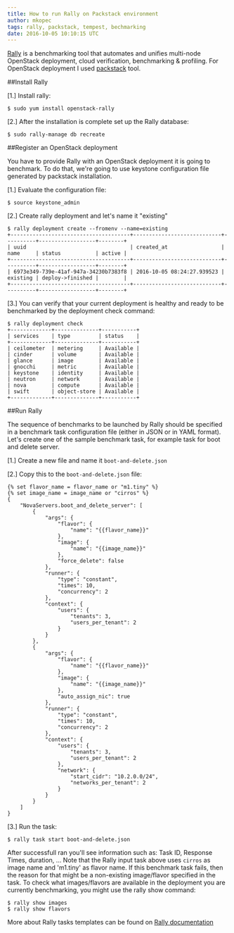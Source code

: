 ```yaml
---
title: How to run Rally on Packstack environment
author: mkopec
tags: rally, packstack, tempest, bechmarking
date: 2016-10-05 10:10:15 UTC
---
```


[Rally](https://rally.readthedocs.io/en/latest/overview.html) is a benchmarking tool that automates and unifies multi-node OpenStack deployment, cloud verification, benchmarking & profiling.
For OpenStack deployment I used [packstack](https://www.rdoproject.org/install/quickstart/) tool.

##Install Rally

[1.] Install rally:

    $ sudo yum install openstack-rally

[2.] After the installation is complete set up the Rally database:

    $ sudo rally-manage db recreate


##Register an OpenStack deployment

You have to provide Rally with an OpenStack deployment it is going to benchmark. To do that, we're going to use keystone configuration file generated by packstack installation.

[1.] Evaluate the configuration file:

    $ source keystone_admin

[2.] Create rally deployment and let's name it "existing"

    $ rally deployment create --fromenv --name=existing
    +--------------------------------------+----------------------------+----------+------------------+--------+
    | uuid                                 | created_at                 | name     | status           | active |
    +--------------------------------------+----------------------------+----------+------------------+--------+
    | 6973e349-739e-41af-947a-34230b7383f8 | 2016-10-05 08:24:27.939523 | existing | deploy->finished |        |
    +--------------------------------------+----------------------------+----------+------------------+--------+

[3.] You can verify that your current deployment is healthy and ready to be benchmarked by the deployment check command:

    $ rally deployment check
    +-------------+--------------+-----------+
    | services    | type         | status    |
    +-------------+--------------+-----------+
    | ceilometer  | metering     | Available |
    | cinder      | volume       | Available |
    | glance      | image        | Available |
    | gnocchi     | metric       | Available |
    | keystone    | identity     | Available |
    | neutron     | network      | Available |
    | nova        | compute      | Available |
    | swift       | object-store | Available |
    +-------------+--------------+-----------+


##Run Rally

The sequence of benchmarks to be launched by Rally should be specified in a benchmark task configuration file (either in JSON or in YAML format).
Let's create one of the sample benchmark task, for example task for boot and delete server.

[1.] Create a new file and name it `boot-and-delete.json`

[2.] Copy this to the `boot-and-delete.json` file:

```
{% set flavor_name = flavor_name or "m1.tiny" %}
{% set image_name = image_name or "cirros" %}
{
    "NovaServers.boot_and_delete_server": [
        {
            "args": {
                "flavor": {
                    "name": "{{flavor_name}}"
                },
                "image": {
                    "name": "{{image_name}}"
                },
                "force_delete": false
            },
            "runner": {
                "type": "constant",
                "times": 10,
                "concurrency": 2
            },
            "context": {
                "users": {
                    "tenants": 3,
                    "users_per_tenant": 2
                }
            }
        },
        {
            "args": {
                "flavor": {
                    "name": "{{flavor_name}}"
                },
                "image": {
                    "name": "{{image_name}}"
                },
                "auto_assign_nic": true
            },
            "runner": {
                "type": "constant",
                "times": 10,
                "concurrency": 2
            },
            "context": {
                "users": {
                    "tenants": 3,
                    "users_per_tenant": 2
                },
                "network": {
                    "start_cidr": "10.2.0.0/24",
                    "networks_per_tenant": 2
                }
            }
        }
    ]
}
```

[3.] Run the task:

    $ rally task start boot-and-delete.json

After successfull ran you'll see information such as: Task ID, Response Times, duration, ...
Note that the Rally input task above uses `cirros` as image name and 'm1.tiny' as flavor name. If this benchmark task fails, then the reason for that might be a non-existing image/flavor specified in the task. To check what images/flavors are available in the deployment you are currently benchmarking, you might use the rally show command:

    $ rally show images
    $ rally show flavors

More about Rally tasks templates can be found on [Rally documentation](https://rally.readthedocs.io/en/latest/tutorial/step_5_task_templates.html)
